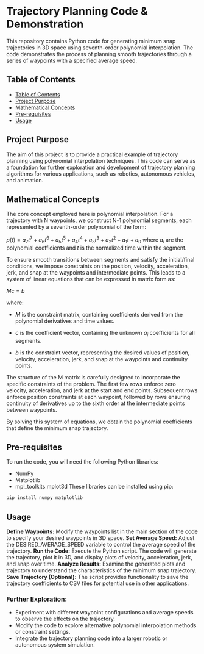 ﻿# Trajectory Planning Code & Demonstration
This repository contains Python code for generating minimum snap trajectories in 3D space using seventh-order polynomial interpolation. The code demonstrates the process of planning smooth trajectories through a series of waypoints with a specified average speed.

## Table of Contents
- [Table of Contents](#table-of-contents)
- [Project Purpose](#project-purpose)
- [Mathematical Concepts](#mathematical-concepts)
- [Pre-requisites](#pre-requisites)
- [Usage](#usage)

## Project Purpose
The aim of this project is to provide a practical example of trajectory planning using polynomial interpolation techniques. This code can serve as a foundation for further exploration and development of trajectory planning algorithms for various applications, such as robotics, autonomous vehicles, and animation.

##  Mathematical Concepts
The core concept employed here is polynomial interpolation. For a trajectory with N waypoints, we construct N-1 polynomial segments, each represented by a seventh-order polynomial of the form:

$p(t) = a_7t^7 + a_6t^6 + a_5t^5 + a_4t^4 + a_3t^3 + a_2t^2 + a_1t + a_0$ where $a_i$ are the polynomial coefficients and $t$ is the normalized time within the segment.

To ensure smooth transitions between segments and satisfy the initial/final conditions, we impose constraints on the position, velocity, acceleration, jerk, and snap at the waypoints and intermediate points. This leads to a system of linear equations that can be expressed in matrix form as:

$Mc = b$

where:

- *M* is the constraint matrix, containing coefficients derived from the polynomial derivatives and time values.

- *c* is the coefficient vector, containing the unknown $a_i$ coefficients for all segments.

- *b* is the constraint vector, representing the desired values of position, velocity, acceleration, jerk, and snap at the waypoints and continuity points.


The structure of the M matrix is carefully designed to incorporate the specific constraints of the problem. The first few rows enforce zero velocity, acceleration, and jerk at the start and end points. Subsequent rows enforce position constraints at each waypoint, followed by rows ensuring continuity of derivatives up to the sixth order at the intermediate points between waypoints.

By solving this system of equations, we obtain the polynomial coefficients that define the minimum snap trajectory.


## Pre-requisites

To run the code, you will need the following Python libraries:
- NumPy
- Matplotlib
- mpl_toolkits.mplot3d
These libraries can be installed using pip:

```bash
pip install numpy matplotlib
```


## Usage

**Define Waypoints:** Modify the waypoints list in the main section of the code to specify your desired waypoints in 3D space.
**Set Average Speed:** Adjust the DESIRED_AVERAGE_SPEED variable to control the average speed of the trajectory.
**Run the Code:** Execute the Python script. The code will generate the trajectory, plot it in 3D, and display plots of velocity, acceleration, jerk, and snap over time.
**Analyze Results:** Examine the generated plots and trajectory to understand the characteristics of the minimum snap trajectory.
**Save Trajectory (Optional):** The script provides functionality to save the trajectory coefficients to CSV files for potential use in other applications.

### Further Exploration:
- Experiment with different waypoint configurations and average speeds to observe the effects on the trajectory.
- Modify the code to explore alternative polynomial interpolation methods or constraint settings.
- Integrate the trajectory planning code into a larger robotic or autonomous system simulation.
